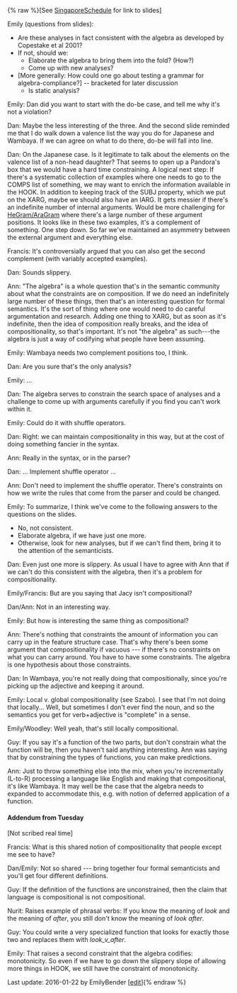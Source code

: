 {% raw %}\[See [SingaporeSchedule](https://delph-in.github.io/docs/summits/SingaporeSchedule) for link to slides\]

Emily (questions from slides):

- Are these analyses in fact consistent with the algebra as developed
by Copestake et al 2001?
- If not, should we:
  - Elaborate the algebra to bring them into the fold? (How?)
  - Come up with new analyses?
- \[More generally: How could one go about testing a grammar for
algebra-compliance?\] -- bracketed for later discussion
  - Is static analysis?

Emily: Dan did you want to start with the do-be case, and tell me why
it's not a violation?

Dan: Maybe the less interesting of the three. And the second slide
reminded me that I do walk down a valence list the way you do for
Japanese and Wambaya. If we can agree on what to do there, do-be will
fall into line.

Dan: On the Japanese case. Is it legitimate to talk about the elements
on the valence list of a non-head daughter? That seems to open up a
Pandora's box that we would have a hard time constraining. A logical
next step: If there's a systematic collection of examples where one
needs to go to the COMPS list of something, we may want to enrich the
information available in the HOOK. In addition to keeping track of the
SUBJ property, which we put on the XARG, maybe we should also have an
IARG. It gets messier if there's an indefinite number of internal
arguments. Would be more challenging for
[HeGram/AraGram](/HeGram/AraGram) where there's a large number of these
argument positions. It looks like in these two examples, it's a
complement of something. One step down. So far we've maintained an
asymmetry between the external argument and everything else.

Francis: It's controversially argued that you can also get the second
complement (with variably accepted examples).

Dan: Sounds slippery.

Ann: "The algebra" is a whole question that's in the semantic community
about what the constraints are on composition. If we do need an
indefinitely large number of these things, then that's an interesting
question for formal semantics. It's the sort of thing where one would
need to do careful argumentation and research. Adding one thing to XARG,
but as soon as it's indefinite, then the idea of composition really
breaks, and the idea of compositionality, so that's important. It's not
"the algebra" as such---the algebra is just a way of codifying what
people have been assuming.

Emily: Wambaya needs two complement positions too, I think.

Dan: Are you sure that's the only analysis?

Emily: ...

Dan: The algebra serves to constrain the search space of analyses and a
challenge to come up with arguments carefully if you find you can't work
within it.

Emily: Could do it with shuffle operators.

Dan: Right: we can maintain compositionality in this way, but at the
cost of doing something fancier in the syntax.

Ann: Really in the syntax, or in the parser?

Dan: ... Implement shuffle operator ...

Ann: Don't need to implement the shuffle operator. There's constraints
on how we write the rules that come from the parser and could be
changed.

Emily: To summarize, I think we've come to the following answers to the
questions on the slides.

- No, not consistent.
- Elaborate algebra, if we have just one more.
- Otherwise, look for new analyses, but if we can't find them, bring
it to the attention of the semanticists.

Dan: Even just one more is slippery. As usual I have to agree with Ann
that if we can't do this consistent with the algebra, then it's a
problem for compositionality.

Emily/Francis: But are you saying that Jacy isn't compositional?

Dan/Ann: Not in an interesting way.

Emily: But how is interesting the same thing as compositional?

Ann: There's nothing that constraints the amount of information you can
carry up in the feature structure case. That's why there's been some
argument that compositionality if vacuous --- if there's no constraints
on what you can carry around. You have to have some constraints. The
algebra is one hypothesis about those constraints.

Dan: In Wambaya, you're not really doing that compositionally, since
you're picking up the adjective and keeping it around.

Emily: Local v. global compositionality (see Szabo). I see that I'm not
doing that locally... Well, but sometimes I don't ever find the noun,
and so the semantics you get for verb+adjective is "complete" in a
sense.

Emily/Woodley: Well yeah, that's still locally compositional.

Guy: If you say it's a function of the two parts, but don't constrain
what the function will be, then you haven't said anything interesting.
Ann was saying that by constraining the types of functions, you can make
predictions.

Ann: Just to throw something else into the mix, when you're
incrementally (L-to-R) processing a language like English and making
that compositional, it's like Wambaya. It may well be the case that the
algebra needs to expanded to accommodate this, e.g. with notion of
deferred application of a function.

#### Addendum from Tuesday

\[Not scribed real time\]

Francis: What is this shared notion of compositionality that people
except me see to have?

Dan/Emily: Not so shared --- bring together four formal semanticists and
you'll get four different definitions.

Guy: If the definition of the functions are unconstrained, then the
claim that language is compositional is not compositional.

Nurit: Raises example of phrasal verbs: If you know the meaning of
*look* and the meaning of *after*, you still don't know the meaning of
*look after*.

Guy: You could write a very specialized function that looks for exactly
those two and replaces them with *look\_v\_after*.

Emily: That raises a second constraint that the algebra codifies:
monotonicity. So even if we have to go down the slippery slope of
allowing more things in HOOK, we still have the constraint of
monotonicity.

Last update: 2016-01-22 by EmilyBender [[edit](https://github.com/delph-in/docs/wiki/SingaporeHookOrthodoxy/_edit)]{% endraw %}